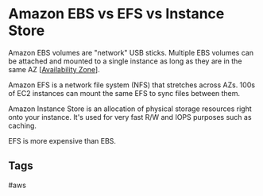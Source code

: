 # Amazon EBS vs EFS vs Instance Store

Amazon EBS volumes are "network" USB sticks. Multiple EBS volumes can be attached and mounted to a single instance as long as they are in the same AZ [[Availability Zone](https://github.com/EliotKhachi//publicZk/tree/main/202309120416)].   

Amazon EFS is a network file system (NFS) that stretches across AZs. 100s of EC2 instances can mount the same EFS to sync files between them.  

Amazon Instance Store is an allocation of physical storage resources right onto your instance. It's used for very fast R/W and IOPS purposes such as caching.  

EFS is more expensive than EBS.  

## Tags
#aws
